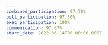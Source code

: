 ```yaml
---
combined_participation: 97.78%
poll_participation: 97.30%
exec_participation: 100%
communication: 97.67%
start_date: 2022-06-14T00:00:00.000Z
---
```

